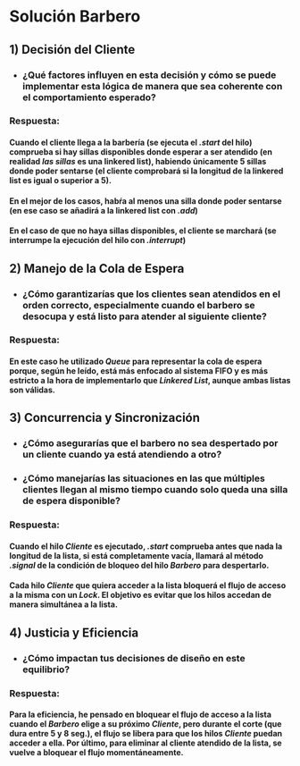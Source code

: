 # Solución Barbero

## 1) Decisión del Cliente
  - ### ¿Qué factores influyen en esta decisión y cómo se puede implementar esta lógica de manera que sea coherente con el comportamiento esperado?
### __Respuesta__:
#### Cuando el cliente llega a la barbería (__se ejecuta el *.start* del hilo__) comprueba si hay sillas disponibles donde esperar a ser atendido (**en realidad *las sillas* es una linkered list**), habiendo únicamente 5 sillas donde poder sentarse (__el cliente comprobará si la longitud de la linkered list es igual o superior a 5__). 
#### En el mejor de los casos, habŕa al menos una silla donde poder sentarse (__en ese caso se añadirá a la linkered list con *.add*__)
#### En el caso de que no haya sillas disponibles, el cliente se marchará (__se interrumpe la ejecución del hilo con *.interrupt*__)

## 2) Manejo de la Cola de Espera
  - ### ¿Cómo garantizarías que los clientes sean atendidos en el orden correcto, especialmente cuando el barbero se desocupa y está listo para atender al siguiente cliente?
### __Respuesta__:
#### En este caso he utilizado *Queue* para representar la cola de espera porque, según he leído, está más enfocado al sistema FIFO y es más estricto a la hora de implementarlo que *Linkered List*, aunque ambas listas son válidas.

## 3) Concurrencia y Sincronización
  - ### ¿Cómo asegurarías que el barbero no sea despertado por un cliente cuando ya está atendiendo a otro?
  - ### ¿Cómo manejarías las situaciones en las que múltiples clientes llegan al mismo tiempo cuando solo queda una silla de espera disponible?
### __Respuesta__:
#### Cuando el hilo *Cliente* es ejecutado, *.start* comprueba antes que nada la longitud de la lista, si está completamente vacía, llamará al método *.signal* de la condición de bloqueo del hilo *Barbero* para despertarlo.
#### Cada hilo *Cliente* que quiera acceder a la lista bloquerá el flujo de acceso a la misma con un *Lock*. El objetivo es evitar que los hilos accedan de manera simultánea a la lista.

## 4) Justicia y Eficiencia
  - ### ¿Cómo impactan tus decisiones de diseño en este equilibrio?
### __Respuesta__:
#### Para la eficiencia, he pensado en bloquear el flujo de acceso a la lista cuando el *Barbero* elige a su próximo *Cliente*, pero durante el corte (que dura entre 5 y 8 seg.), el flujo se libera para que los hilos *Cliente* puedan acceder a ella. Por último, para eliminar al cliente atendido de la lista, se vuelve a bloquear el flujo momentáneamente.
